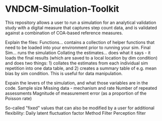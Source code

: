 # VNDCM-Simulation-Toolkit


This repository allows a user to run a simulation for an analytical validation study with a digital measure that captures step count data, and is validated against a combination of COA-based reference measures. 

Explain the files: Functions... contains a collection of helper functions that need to be loaded into your environment prior to running your sim.
                   Final Sim... runs the simulation
                   Collating the estimates... does what it says - it loads the final results (which are saved to a local location by dim condition) and does two things: 1) collates the estimates from each individual sim repetition into one data table, and 2) creates a summary table of e.g. mean bias by sim condition. This is useful for data manipulation.

Expain the levers of the simulation, and what those variables are in the code.
    Sample size
    Missing data - mechanism and rate
    Number of repeated assessments
    Magnitude of measurement error (as a proportion of the Poisson rate)

So-called "fixed" values that can also be modified by a user for additional flexibility:
    Daily latent fluctuation factor
    Method Filter
    Perception filter
